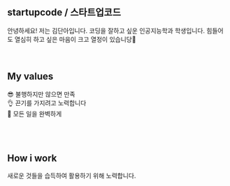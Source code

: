## startupcode / 스타트업코드
안녕하세요! 저는 김단아입니다. 코딩을 잘하고 싶운 인공지능학과 학생입니다. 힘들어도 열심히 하고 싶은 마음이 크고 열정이 있습니당🥰
<br />
<br />
<br />
## My values
😎 불행하지만 않으면 만족<br />
👌 끈기를 가지려고 노력합니다<br />
🦻 모든 일을 완벽하게 <br />
<br />
<br />
<br />
## How i work
새로운 것들을 습득하여 활용하기 위해 노력합니다. 
<br />
<br />
<br />
<div style="display:flex;gap:30px;flex-wrap:wrap;">
  <img src="https://img.shields.io/badge/iOS-000000?style=for-the-
</div>
<br />
<br />
<br />

Copyright ⓒ startupcode yaro

